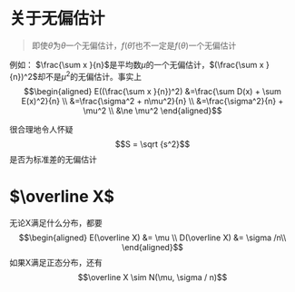 # 关于无偏估计
> 即使$\hat\theta$为$\theta$一个无偏估计，$f(\hat\theta)$也不一定是$f(\theta)$一个无偏估计

例如：
$\frac{\sum x }{n}$是平均数$\mu$的一个无偏估计，$(\frac{\sum x }{n})^2$却不是$\mu^2$的无偏估计。事实上
$$\begin{aligned}
E((\frac{\sum x }{n})^2) &=\frac{\sum D(x) + \sum E(x)^2}{n} \\
&=\frac{\sigma^2 + n\mu^2}{n} \\
&=\frac{\sigma^2}{n} + \mu^2 \\
&\ne \mu^2
\end{aligned}$$

很合理地令人怀疑
$$S = \sqrt {s^2}$$
是否为标准差的无偏估计

# $\overline X$
无论X满足什么分布，都要
$$\begin{aligned}
E(\overline X) &= \mu \\
D(\overline X) &= \sigma /n\\
\end{aligned}$$
如果X满足正态分布，还有
$$\overline X \sim N(\mu, \sigma / n)$$
<!--stackedit_data:
eyJoaXN0b3J5IjpbLTE4MzkzNTkwNDBdfQ==
-->